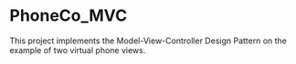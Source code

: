 # PhoneCo_MVC

This project implements the Model-View-Controller Design Pattern on the example of two virtual phone views.
